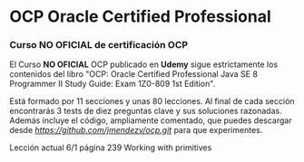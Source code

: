 # OCP Oracle Certified Professional
### Curso NO OFICIAL de certificación OCP

El Curso **NO OFICIAL** OCP publicado en **Udemy** sigue estrictamente los contenidos del libro "OCP: Oracle Certified Professional Java SE 8 Programmer II Study Guide: Exam 1Z0-809 1st Edition". 

Está formado por 11 secciones y unas 80 lecciones. Al final de cada sección encontrarás 3 tests de diez preguntas clave y sus soluciones razonadas. Además incluye el código, ampliamente comentado, que puedes descargar desde *https://github.com/jmendezv/ocp.git* para que experimentes.


Lección actual 6/1 página 239 Working with primitives
